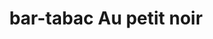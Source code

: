 ---
title: "bar-tabac Au petit noir"
url: /nogent-le-rotrou/bar-tabac-au-petit-noir/
shop: tabac
---